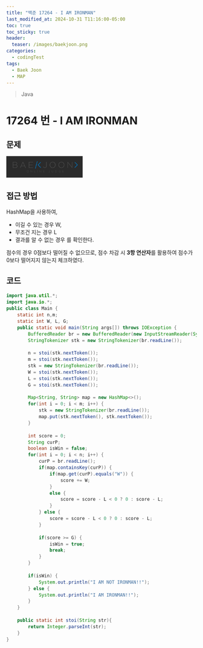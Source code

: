 ```yaml
---
title: "백준 17264 - I AM IRONMAN"
last_modified_at: 2024-10-31 T11:16:00-05:00
toc: true
toc_sticky: true
header:
  teaser: /images/baekjoon.png
categories:
  - codingTest
tags:
  - Baek Joon
  - MAP
---
```


> Java

# 17264 번 - I AM IRONMAN

## 문제

[<img src="/images/baekjoon.png" width="40%" height="40%">](https://www.acmicpc.net/problem/17264)

## 접근 방법

HashMap을 사용하여, 
- 이길 수 있는 경우 W, 
- 무조건 지는 경우 L
- 결과를 알 수 없는 경우
를 확인한다.

점수의 경우 0점보다 떨어질 수 없으므로, 
점수 차감 시 **3항 연산자**를 활용하여 점수가 0보다 떨어지지 않는지 체크하였다.

## 코드

```java
import java.util.*;
import java.io.*;
public class Main {
    static int n,m;
    static int W, L, G;
    public static void main(String args[]) throws IOException {
        BufferedReader br = new BufferedReader(new InputStreamReader(System.in));
        StringTokenizer stk = new StringTokenizer(br.readLine());

        n = stoi(stk.nextToken());
        m = stoi(stk.nextToken());
        stk = new StringTokenizer(br.readLine());
        W = stoi(stk.nextToken());
        L = stoi(stk.nextToken());
        G = stoi(stk.nextToken());

        Map<String, String> map = new HashMap<>();
        for(int i = 0; i < m; i++) {
            stk = new StringTokenizer(br.readLine());
            map.put(stk.nextToken(), stk.nextToken());
        }

        int score = 0;
        String curP;
        boolean isWin = false;
        for(int i = 0; i < n; i++) {
            curP = br.readLine();
            if(map.containsKey(curP)) {
                if(map.get(curP).equals("W")) {
                    score += W;
                }
                else {
                    score = score - L < 0 ? 0 : score - L;
                }
            } else {
                score = score - L < 0 ? 0 : score - L;
            }

            if(score >= G) {
                isWin = true;
                break;
            }
        }

        if(isWin) {
            System.out.println("I AM NOT IRONMAN!!");
        } else {
            System.out.println("I AM IRONMAN!!");
        }
    }

    public static int stoi(String str){
        return Integer.parseInt(str);
    }
}

```
